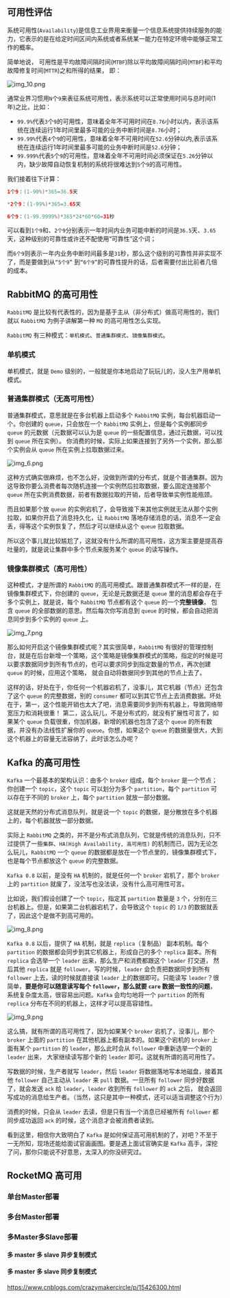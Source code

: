 ## 可用性评估

系统可用性(`Availability`)是信息工业界用来衡量一个信息系统提供持续服务的能力，它表示的是在给定时间区间内系统或者系统某一能力在特定环境中能够正常工作的概率。

简单地说， 可用性是平均故障间隔时间(`MTBF`)除以平均故障间隔时间(`MTBF`)和平均故障修复时间(`MTTR`)之和所得的结果， 即：

![img_10.png](img_10.png)

通常业界习惯用`N`个`9`来表征系统可用性，表示系统可以正常使用时间与总时间(1年)之比，比如：

* `99.9%`代表`3`个`9`的可用性，意味着全年不可用时间在`8.76`小时以内，表示该系统在连续运行1年时间里最多可能的业务中断时间是`8.76`小时；
* `99.99%`代表`4`个`9`的可用性，意味着全年不可用时间在`52.6`分钟以内,表示该系统在连续运行1年时间里最多可能的业务中断时间是`52.6`分钟；
* `99.999%`代表`5`个`9`的可用性，意味着全年不可用时间必须保证在`5.26`分钟以内，缺少故障自动恢复机制的系统将很难达到`5`个`9`的高可用性。

我们接着往下计算：

```java
1个9：(1-90%)*365=36.5天 

*2个9：(1-99%)*365=3.65天 

6个9：(1-99.9999%)*365*24*60*60=31秒
```

可以看到`1个9`和、`2个9`分别表示一年时间内业务可能中断的时间是`36.5`天、`3.65`天，这种级别的可靠性或许还不配使用“可靠性”这个词；

而`6个9`则表示一年内业务中断时间最多是`31`秒，那么这个级别的可靠性并非实现不了，而是要做到从`“5个9”` 到`“6个9”`的可靠性提升的话，后者需要付出比前者几倍的成本。

## RabbitMQ 的高可用性

`RabbitMQ` 是比较有代表性的，因为是基于主从（非分布式）做高可用性的，我们就以 `RabbitMQ` 为例子讲解第一种 `MQ` 的高可用性怎么实现。

`RabbitMQ` 有三种模式：`单机模式`、`普通集群模式`、`镜像集群模式`。

### 单机模式

单机模式，就是 `Demo` 级别的，一般就是你本地启动了玩玩儿的，没人生产用单机模式。

### 普通集群模式（无高可用性）

普通集群模式，意思就是在多台机器上启动多个 `RabbitMQ` 实例，每台机器启动一个。你创建的 `queue`，只会放在一个 `RabbitMQ` 实例上，但是每个实例都同步 `queue` 的元数据（元数据可以认为是 `queue` 的一些配置信息，通过元数据，可以找到 `queue` 所在实例）。
你消费的时候，实际上如果连接到了另外一个实例，那么那个实例会从 `queue` 所在实例上拉取数据过来。

![img_6.png](img_6.png)

这种方式确实很麻烦，也不怎么好，没做到所谓的分布式，就是个普通集群。因为这导致你要么消费者每次随机连接一个实例然后拉取数据，要么固定连接那个 `queue` 所在实例消费数据，前者有数据拉取的开销，后者导致单实例性能瓶颈。

而且如果那个放 `queue` 的实例宕机了，会导致接下来其他实例就无法从那个实例拉取，如果你开启了消息持久化，让 `RabbitMQ` 落地存储消息的话，消息不一定会丢，得等这个实例恢复了，然后才可以继续从这个 `queue` 拉取数据。

所以这个事儿就比较尴尬了，这就没有什么所谓的高可用性，这方案主要是提高吞吐量的，就是说让集群中多个节点来服务某个 `queue` 的读写操作。

### 镜像集群模式（高可用性）

这种模式，才是所谓的 `RabbitMQ` 的高可用模式。跟普通集群模式不一样的是，在镜像集群模式下，你创建的 `queue`，无论是元数据还是 `queue` 里的消息都会存在于多个实例上，就是说，每个 `RabbitMQ` 节点都有这个 `queue` 的一个**完整镜像**，
包含 `queue` 的全部数据的意思。然后每次你写消息到 `queue` 的时候，都会自动把消息同步到多个实例的 `queue` 上。

![img_7.png](img_7.png)

那么如何开启这个镜像集群模式呢？其实很简单，`RabbitMQ` 有很好的管理控制台，就是在后台新增一个策略，这个策略是镜像集群模式的策略，指定的时候是可以要求数据同步到所有节点的，也可以要求同步到指定数量的节点，再次创建 `queue` 的时候，应用这个策略，
就会自动将数据同步到其他的节点上去了。

这样的话，好处在于，你任何一个机器宕机了，没事儿，其它机器（节点）还包含了这个 `queue` 的完整数据，别的 `consumer` 都可以到其它节点上去消费数据。坏处在于，第一，这个性能开销也太大了吧，消息需要同步到所有机器上，导致网络带宽压力和消耗很重！
第二，这么玩儿，不是分布式的，就没有扩展性可言了，如果某个 `queue` 负载很重，你加机器，新增的机器也包含了这个 `queue` 的所有数据，并没有办法线性扩展你的 `queue`。你想，如果这个 `queue` 的数据量很大，大到这个机器上的容量无法容纳了，此时该怎么办呢？

## Kafka 的高可用性

`Kafka` 一个最基本的架构认识：由多个 `broker` 组成，每个 `broker` 是一个节点；你创建一个 `topic`，这个 `topic` 可以划分为多个 `partition`，每个 `partition` 可以存在于不同的 `broker` 上，每个 `partition` 就放一部分数据。

这就是天然的分布式消息队列，就是说一个 `topic` 的数据，是分散放在多个机器上的，每个机器就放一部分数据。

实际上 `RabbitMQ` 之类的，并不是分布式消息队列，它就是传统的消息队列，只不过提供了一些`集群`、`HA(High Availability, 高可用性)` 的机制而已，因为无论怎么玩儿，`RabbitMQ` 一个 `queue` 的数据都是放在一个节点里的，镜像集群模式下，
也是每个节点都放这个 `queue` 的完整数据。

`Kafka 0.8` 以前，是没有 `HA` 机制的，就是任何一个 `broker` 宕机了，那个 `broker` 上的 `partition` 就废了，没法写也没法读，没有什么高可用性可言。

比如说，我们假设创建了一个 `topic`，指定其 `partition` 数量是 `3` 个，分别在三台机器上。但是，如果第二台机器宕机了，会导致这个 `topic` 的 `1/3` 的数据就丢了，因此这个是做不到高可用的。

![img_8.png](img_8.png)

`Kafka 0.8` 以后，提供了 `HA` 机制，就是 `replica`（复制品） 副本机制。每个 `partition` 的数据都会同步到其它机器上，形成自己的多个 `replica` 副本。所有 `replica` 会选举一个 `leader` 出来，那么生产和消费都跟这个 `leader` 打交道，
然后其他 `replica` 就是 `follower`。写的时候，`leader` 会负责把数据同步到所有 `follower` 上去，读的时候就直接读 `leader` 上的数据即可。只能读写 `leader`？很简单，**要是你可以随意读写每个 `follower`，那么就要 `care` 数据一致性的问题**，
系统复杂度太高，很容易出问题。`Kafka` 会均匀地将一个 `partition` 的所有 `replica` 分布在不同的机器上，这样才可以提高容错性。

![img_9.png](img_9.png)

这么搞，就有所谓的高可用性了，因为如果某个 `broker` 宕机了，没事儿，那个 `broker` 上面的 `partition` 在其他机器上都有副本的。如果这个宕机的 `broker` 上面有某个 `partition` 的 `leader`，那么此时会从 `follower` 中重新选举一个新的 `leader` 出来，
大家继续读写那个新的 `leader` 即可。这就有所谓的高可用性了。

写数据的时候，生产者就写 `leader`，然后 `leader` 将数据落地写本地磁盘，接着其他 `follower` 自己主动从 `leader` 来 `pull` 数据。一旦所有 `follower` 同步好数据了，就会发送 `ack` 给 `leader`，`leader` 收到所有 `follower` 的 `ack` 之后，
就会返回写成功的消息给生产者。（当然，这只是其中一种模式，还可以适当调整这个行为）

消费的时候，只会从 `leader` 去读，但是只有当一个消息已经被所有 `follower` 都同步成功返回 `ack` 的时候，这个消息才会被消费者读到。

看到这里，相信你大致明白了 `Kafka` 是如何保证高可用机制的了，对吧？不至于一无所知，现场还能给面试官画画图。要是遇上面试官确实是 `Kafka` 高手，深挖了问，那你只能说不好意思，太深入的你没研究过。

## RocketMQ 高可用

### 单台Master部署


### 多台Master部署

### 多Master多Slave部署

#### 多 master 多 slave 异步复制模式

#### 多 master 多 slave 同步复制模式
https://www.cnblogs.com/crazymakercircle/p/15426300.html
